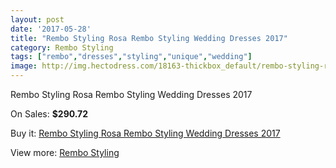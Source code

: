 ```yaml
---
layout: post
date: '2017-05-28'
title: "Rembo Styling Rosa Rembo Styling Wedding Dresses 2017"
category: Rembo Styling
tags: ["rembo","dresses","styling","unique","wedding"]
image: http://img.hectodress.com/18163-thickbox_default/rembo-styling-rosa-rembo-styling-wedding-dresses-2013.jpg
---
```

Rembo Styling Rosa Rembo Styling Wedding Dresses 2017

On Sales: **$290.72**
<a href="https://www.hectodress.com/rembo-styling/8582-rembo-styling-rosa-rembo-styling-wedding-dresses-2013.html"><amp-img layout="responsive" width="600" height="600" src="//img.hectodress.com/18163-thickbox_default/rembo-styling-rosa-rembo-styling-wedding-dresses-2013.jpg" alt="Rembo Styling Rosa Rembo Styling Wedding Dresses 2017 0" /></a>

Buy it: [Rembo Styling Rosa Rembo Styling Wedding Dresses 2017](https://www.hectodress.com/rembo-styling/8582-rembo-styling-rosa-rembo-styling-wedding-dresses-2013.html "Rembo Styling Rosa Rembo Styling Wedding Dresses 2017")

View more: [Rembo Styling](https://www.hectodress.com/144-rembo-styling "Rembo Styling")